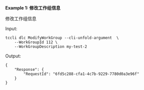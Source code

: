 **Example 1: 修改工作组信息**

修改工作组信息

Input: 

```
tccli dlc ModifyWorkGroup --cli-unfold-argument  \
    --WorkGroupId 112 \
    --WorkGroupDescription my-test-2
```

Output: 
```
{
    "Response": {
        "RequestId": "6fd5c288-cfa1-4c7b-9229-7780d0a3e96f"
    }
}
```

